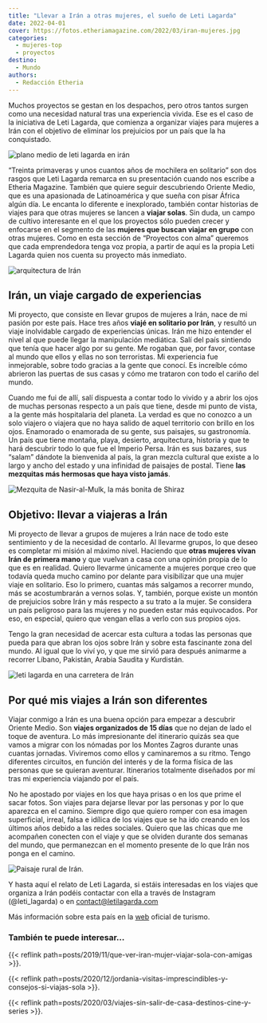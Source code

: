 ```yaml
---
title: "Llevar a Irán a otras mujeres, el sueño de Leti Lagarda"
date: 2022-04-01
cover: https://fotos.etheriamagazine.com/2022/03/iran-mujeres.jpg
categories: 
  - mujeres-top
  - proyectos
destino: 
  - Mundo
authors: 
  - Redacción Etheria
---
```


Muchos proyectos se gestan en los despachos, pero otros tantos surgen como una necesidad natural tras una experiencia vivida. Ese es el caso de la iniciativa de Leti Lagarda, que comienza a organizar viajes para mujeres a Irán con el objetivo de eliminar los prejuicios por un país que la ha conquistado.

![plano medio de leti lagarda en irán](https://fotos.etheriamagazine.com/2022/03/iran-mujeres.jpg "Leti Lagarda en Irán.")

“Treinta primaveras y unos cuantos años de mochilera en solitario” son dos rasgos que 
Leti Lagarda remarca en su presentación cuando nos escribe a Etheria Magazine. También 
que quiere seguir descubriendo Oriente Medio, que es una apasionada de Latinoamérica y 
que sueña con pisar África algún día. Le encanta lo diferente e inexplorado, también 
contar historias de viajes para que otras mujeres se lancen a **viajar solas**. Sin 
duda, un campo de cultivo interesante en el que los proyectos sólo pueden crecer y 
enfocarse en el segmento de las **mujeres que buscan viajar en grupo** con otras 
mujeres. Como en esta sección de “Proyectos con alma” queremos que cada emprendedora 
tenga voz propia, a partir de aquí es la propia Leti Lagarda quien nos cuenta su 
proyecto más inmediato. 

![arquitectura de Irán](https://fotos.etheriamagazine.com/2022/03/que-ver-iran.jpg "En Irán se puede descubrir una arquitectura fascinante. © Leti Lagarda")

## Irán, un viaje cargado de experiencias

Mi proyecto, que consiste en llevar grupos de mujeres a Irán, nace de mi pasión por este 
país. Hace tres años **viajé en solitario por Irán**, y resultó un viaje inolvidable 
cargado de experiencias únicas. Irán me hizo entender el nivel al que puede llegar la 
manipulación mediática. Salí del país sintiendo que tenía que hacer algo por su gente. 
Me rogaban que, por favor, contase al mundo que ellos y ellas no son terroristas. Mi 
experiencia fue inmejorable, sobre todo gracias a la gente que conocí. Es increíble cómo 
abrieron las puertas de sus casas y cómo me trataron con todo el cariño del mundo. 

Cuando me fui de allí, salí dispuesta a contar todo lo vivido y a abrir los ojos de 
muchas personas respecto a un país que tiene, desde mi punto de vista, a la gente más 
hospitalaria del planeta. La verdad es que no conozco a un solo viajero o viajera que no 
haya salido de aquel territorio con brillo en los ojos. Enamorado o enamorada de su 
gente, sus paisajes, su gastronomía. Un país que tiene montaña, playa, desierto, 
arquitectura, historia y que te hará descubrir todo lo que fue el Imperio Persa. Irán es 
sus bazares, sus “salam” dándote la bienvenida al país, la gran mezcla cultural que 
existe a lo largo y ancho del estado y una infinidad de paisajes de postal. Tiene **las 
mezquitas más hermosas que haya visto jamás**. 

![Mezquita de Nasir-al-Mulk, la más bonita de Shiraz](https://fotos.etheriamagazine.com/2022/04/mezquita-iran.jpg "Mezquita de Nasir-al-Mulk, la más bonita de Shiraz. © Steven Su")

## Objetivo: llevar a viajeras a Irán

Mi proyecto de llevar a grupos de mujeres a Irán nace de todo este sentimiento y de la 
necesidad de contarlo. Al llevarme grupos, lo que deseo es completar mi misión al máximo 
nivel. Haciendo que **otras mujeres vivan Irán de primera mano** y que vuelvan a casa 
con una opinión propia de lo que es en realidad. Quiero llevarme únicamente a mujeres 
porque creo que todavía queda mucho camino por delante para visibilizar que una mujer 
viaje en solitario. Eso lo primero, cuantas más salgamos a recorrer mundo, más se 
acostumbrarán a vernos solas. Y, también, porque existe un montón de prejuicios sobre 
Irán y más respecto a su trato a la mujer. Se considera un país peligroso para las 
mujeres y no pueden estar más equivocados. Por eso, en especial, quiero que vengan ellas 
a verlo con sus propios ojos. 

Tengo la gran necesidad de acercar esta cultura a todas las personas que pueda para que 
abran los ojos sobre Irán y sobre esta fascinante zona del mundo. Al igual que lo viví 
yo, y que me sirvió para después animarme a recorrer Líbano, Pakistán, Arabia Saudita y 
Kurdistán. 

![leti lagarda en una carretera de Irán](https://fotos.etheriamagazine.com/2022/03/ruta-iran.jpg "Viajar a Irán por libre permite elegir libremente tu itinerario. © Leti Lagarda")

## Por qué mis viajes a Irán son diferentes

Viajar conmigo a Irán es una buena opción para empezar a descubrir Oriente Medio. Son 
**viajes organizados de 15 días** que no dejan de lado el toque de aventura. Lo más 
impresionante del itinerario quizás sea que vamos a migrar con los nómadas por los 
Montes Zagros durante unas cuantas jornadas. Viviremos como ellos y caminaremos a su 
ritmo. Tengo diferentes circuitos, en función del interés y de la forma física de las 
personas que se quieran aventurar. Itinerarios totalmente diseñados por mí tras mi 
experiencia viajando por el país. 

No he apostado por viajes en los que haya prisas o en los que prime el sacar fotos. Son 
viajes para dejarse llevar por las personas y por lo que aparezca en el camino. Siempre 
digo que quiero romper con esa imagen superficial, irreal, falsa e idílica de los viajes 
que se ha ido creando en los últimos años debido a las redes sociales. Quiero que las 
chicas que me acompañen conecten con el viaje y que se olviden durante dos semanas del 
mundo, que permanezcan en el momento presente de lo que Irán nos ponga en el camino. 

![Paisaje rural de Irán.](https://fotos.etheriamagazine.com/2022/03/iran-rural.jpg "Paisaje rural de Irán. © Leti Lagarda")

Y hasta aquí el relato de Leti Lagarda, si estáis interesadas en los viajes que organiza 
a Irán podéis contactar con ella a través de Instagram (@leti\_lagarda) o en 
[contact@letilagarda.com](mailto:contact@letilagarda.com) 

Más información sobre esta país en la [web](https://www.visitiran.ir/) oficial de 
turismo. 

### También te puede interesar...

{{< reflink path=posts/2019/11/que-ver-iran-mujer-viajar-sola-con-amigas >}}. 

{{< reflink 
path=posts/2020/12/jordania-visitas-imprescindibles-y-consejos-si-viajas-sola >}}. 

{{< reflink path=posts/2020/03/viajes-sin-salir-de-casa-destinos-cine-y-series >}}.
